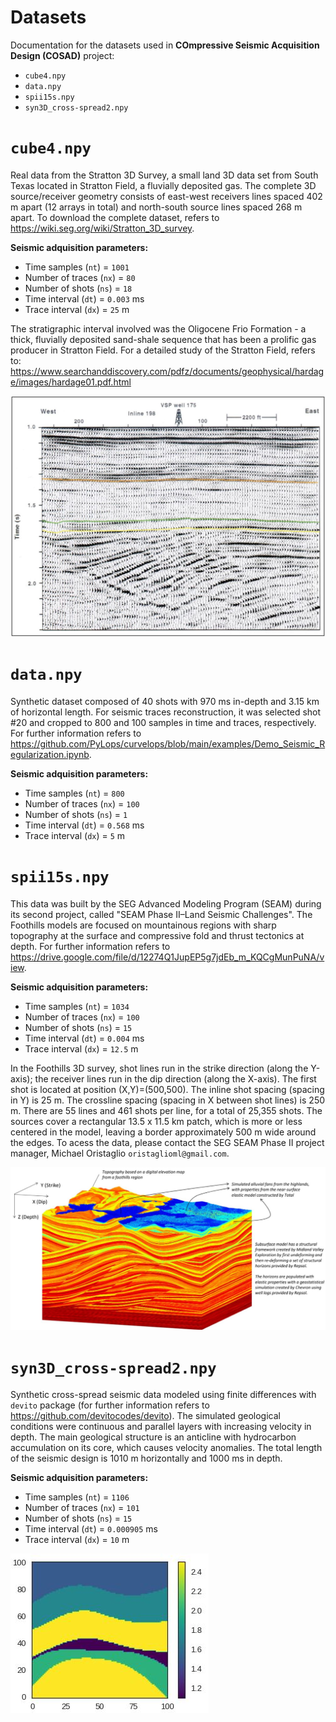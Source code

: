 # **Datasets**

Documentation for the datasets used in **COmpressive Seismic Acquisition Design (COSAD)** project:

* `cube4.npy`
* `data.npy`
* `spii15s.npy`
* `syn3D_cross-spread2.npy`

# **`cube4.npy`**
Real data from the Stratton 3D Survey, a small land 3D data set from South Texas located in Stratton Field, a fluvially deposited gas. The complete 3D source/receiver geometry consists of east-west receivers lines spaced 402 m apart (12 arrays in total) and north-south source lines spaced 268 m apart. To download the complete dataset, refers to https://wiki.seg.org/wiki/Stratton_3D_survey.

**Seismic adquisition parameters:**

* Time samples (`nt`) = `1001`
* Number of traces (`nx`) = `80`
* Number of shots (`ns`) = `18`
* Time interval (`dt`) = `0.003` ms
* Trace interval (`dx`) = `25` m

The stratigraphic interval involved was the Oligocene Frio Formation - a thick, fluvially deposited sand-shale sequence that has been a prolific gas producer in Stratton Field. For a detailed study of the Stratton Field, refers to: https://www.searchanddiscovery.com/pdfz/documents/geophysical/hardage/images/hardage01.pdf.html

<img src="Stratton_Field_Seismic.JPG?" alt="Your image title" width="600"/>

# **`data.npy`**
Synthetic dataset composed of 40 shots with 970 ms in-depth and 3.15 km of horizontal length. For seismic traces reconstruction, it was selected shot #20 and cropped to 800 and 100 samples in time and traces, respectively. For further information refers to https://github.com/PyLops/curvelops/blob/main/examples/Demo_Seismic_Regularization.ipynb.

**Seismic adquisition parameters:**

* Time samples (`nt`) = `800`
* Number of traces (`nx`) = `100`
* Number of shots (`ns`) = `1`
* Time interval (`dt`) = `0.568` ms
* Trace interval (`dx`) = `5` m

# **`spii15s.npy`**
This data was built by the SEG Advanced Modeling Program (SEAM) during its second project, called "SEAM Phase II–Land Seismic Challenges". The Foothills models are focused on mountainous regions with sharp topography at the surface and compressive fold and thrust tectonics at depth. For further information refers to https://drive.google.com/file/d/12274Q1JupEP5g7jdEb_m_KQCgMunPuNA/view.

**Seismic adquisition parameters:**

* Time samples (`nt`) = `1034`
* Number of traces (`nx`) = `100`
* Number of shots (`ns`) = `15`
* Time interval (`dt`) = `0.004` ms
* Trace interval (`dx`) = `12.5` m

In the Foothills 3D survey, shot lines run in the strike direction (along the Y-axis); the receiver lines run in the dip direction (along the X-axis). The first shot is located at position (X,Y)=(500,500). The inline shot spacing (spacing in Y) is 25 m. The crossline spacing (spacing in X between shot lines) is 250 m. There are 55 lines and 461 shots per line, for a total of 25,355 shots. The sources cover a rectangular 13.5 x 11.5 km patch, which is more or less centered in the model, leaving a border approximately 500 m wide around the edges. To acess the data, please contact the SEG SEAM Phase II project manager, Michael Oristaglio `oristaglioml@gmail.com`.

![Alt text](Seam_Phase_Model.JPG?raw=true)

# **`syn3D_cross-spread2.npy`**
Synthetic cross-spread seismic data modeled using finite differences with `devito` package (for further information refers to https://github.com/devitocodes/devito). The simulated geological conditions were continuous and parallel layers with increasing velocity in depth. The main geological structure is an anticline with hydrocarbon accumulation on its core, which causes velocity anomalies. The total length of the seismic design is 1010 m horizontally and 1000 ms in depth.

**Seismic adquisition parameters:**

* Time samples (`nt`) = `1106`
* Number of traces (`nx`) = `101`
* Number of shots (`ns`) = `15`
* Time interval (`dt`) = `0.000905` ms
* Trace interval (`dx`) = `10` m

![Alt text](Devito_Model.JPG?raw=true)
